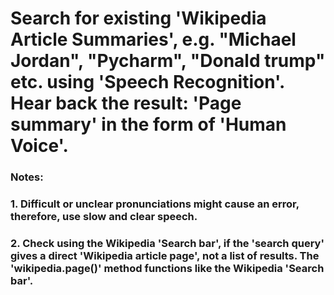 # Search for existing 'Wikipedia Article Summaries', e.g. "Michael Jordan", "Pycharm", "Donald trump" etc. using 'Speech Recognition'. Hear back the result: 'Page summary' in the form of 'Human Voice'.
### Notes: 
### 1. Difficult or unclear pronunciations might cause an error, therefore, use slow and clear speech.
### 2. Check using the Wikipedia 'Search bar', if the 'search query' gives a direct 'Wikipedia article page', not a list of results. The 'wikipedia.page()' method functions like the Wikipedia 'Search bar'.  
